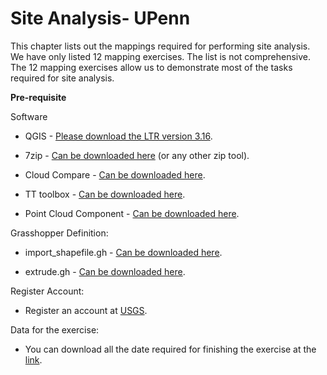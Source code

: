 # Site Analysis- UPenn

This chapter lists out the mappings required for performing site analysis. We have only listed 12 mapping exercises. The list is not comprehensive. The 12 mapping exercises allow us to demonstrate most of the tasks required for site analysis.

**Pre-requisite**

Software
- QGIS - <a href="https://www.qgis.org/en/site/" target="_blank">Please download the LTR version 3.16</a>.

- 7zip - <a href="https://www.7-zip.org/" target="_blank">Can be downloaded here</a> (or any other zip tool).

- Cloud Compare - <a href="https://cloudcompare.org/" target="_blank">Can be downloaded here</a>.
- TT toolbox - <a href="https://www.food4rhino.com/app/tt-toolbox" target="_blank">Can be downloaded here</a>.

- Point Cloud Component - <a href="https://drive.google.com/drive/folders/1r6z52PILqTQTsyEb95favcRp6x2YzUW9?usp=sharing" target="_blank">Can be downloaded here</a>.

Grasshopper Definition:
- import_shapefile.gh - <a href="https://drive.google.com/file/d/1c3jJr5xHs2QVqXD0DyHOaqr01xD1JNmw/view?usp=sharing" target="_blank">Can be downloaded here</a>.

- extrude.gh - <a href="https://drive.google.com/file/d/1FnlEbFXFCLLovHlDWzI0emzLhtpIBc33/view?usp=sharing" target="_blank">Can be downloaded here</a>.

Register Account:
- Register an account at <a href="https://ers.cr.usgs.gov/register/" target="_blank">USGS</a>.

Data for the exercise:
- You can download all the date required for finishing the exercise at the <a href="https://drive.google.com/file/d/1QMNwv5Mn_s86jfcPt7FTZPI8AIbH3OwN/view?usp=sharing" target="_blank">link</a>.
